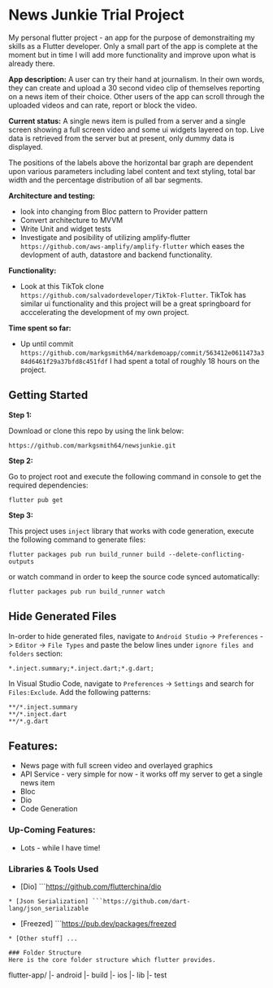 # News Junkie Trial Project

My personal flutter project - an app for the purpose of demonstraiting my skills as a Flutter developer. Only a small part of the app is complete at the moment but in time I will add more functionality and improve upon what is already there.

**App description:**
A user can try their hand at journalism. In their own words, they can create and upload a 30 second video clip of themselves reporting on a news item of their choice. Other users of the app can scroll through the uploaded videos and can rate, report or block the video.

**Current status:**
A single news item is pulled from a server and a single screen showing a full screen video and some ui widgets layered on top. Live data is retrieved from the server but at present, only dummy data is displayed. 

The positions of the labels above the horizontal bar graph are dependent upon various parameters including label content and text styling, total bar width and the percentage distribution of all bar segments.

**Architecture and testing:**
* look into changing from Bloc pattern to Provider pattern
* Convert architecture to MVVM
* Write Unit and widget tests
* Investigate and posibility of utilizing amplify-flutter ```https://github.com/aws-amplify/amplify-flutter``` which eases the devlopment of auth, datastore and backend functionality. 

**Functionality:**
* Look at this TikTok clone ```https://github.com/salvadordeveloper/TikTok-Flutter```. TikTok has similar ui functionality and this project will be a great springboard for acccelerating the development of my own project.

**Time spent so far:**
* Up until commit ```https://github.com/markgsmith64/markdemoapp/commit/563412e0611473a384d6461f29a37bfd8c451fdf``` I had spent a total of roughly 18 hours on the project.

## Getting Started

**Step 1:**

Download or clone this repo by using the link below:

```
https://github.com/markgsmith64/newsjunkie.git
```

**Step 2:**

Go to project root and execute the following command in console to get the required dependencies: 

```
flutter pub get 
```

**Step 3:**

This project uses `inject` library that works with code generation, execute the following command to generate files:

```
flutter packages pub run build_runner build --delete-conflicting-outputs
```

or watch command in order to keep the source code synced automatically:

```
flutter packages pub run build_runner watch
```

## Hide Generated Files

In-order to hide generated files, navigate to `Android Studio` -> `Preferences` -> `Editor` -> `File Types` and paste the below lines under `ignore files and folders` section:

```
*.inject.summary;*.inject.dart;*.g.dart;
```

In Visual Studio Code, navigate to `Preferences` -> `Settings` and search for `Files:Exclude`. Add the following patterns:
```
**/*.inject.summary
**/*.inject.dart
**/*.g.dart
```

## Features:

* News page with full screen video and overlayed graphics
* API Service - very simple for now - it works off my server to get a single news item
* Bloc
* Dio
* Code Generation

### Up-Coming Features:

* Lots - while I have time!

### Libraries & Tools Used

* [Dio] ```https://github.com/flutterchina/dio
```
* [Json Serialization] ```https://github.com/dart-lang/json_serializable
```
* [Freezed] ```https://pub.dev/packages/freezed
```
* [Other stuff] ...

### Folder Structure
Here is the core folder structure which flutter provides.

```
flutter-app/
|- android
|- build
|- ios
|- lib
|- test
```
